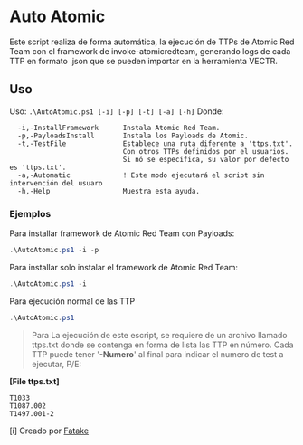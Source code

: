 # Auto Atomic

Este script realiza de forma automática, la ejecución de TTPs de Atomic Red Team
con el framework de invoke-atomicredteam, generando logs de cada TTP en formato .json que se pueden importar en la herramienta VECTR.

## Uso

Uso: `.\AutoAtomic.ps1 [-i] [-p] [-t] [-a] [-h]`
Donde:
```
  -i,-InstallFramework      Instala Atomic Red Team.
  -p,-PayloadsInstall       Instala los Payloads de Atomic.
  -t,-TestFile              Establece una ruta diferente a 'ttps.txt'.
                            Con otros TTPs definidos por el usuarios.
                            Si nó se especifica, su valor por defecto es 'ttps.txt'.
  -a,-Automatic             ! Este modo ejecutará el script sin intervención del usuaro
  -h,-Help                  Muestra esta ayuda.
```

### Ejemplos

Para installar framework de Atomic Red Team con Payloads:

```powershell
.\AutoAtomic.ps1 -i -p
```

Para installar solo instalar el framework de Atomic Red Team:

```powershell
.\AutoAtomic.ps1 -i
```

Para ejecución normal de las TTP

```powershell
.\AutoAtomic.ps1
```

> Para La ejecución de este escript, se requiere de un archivo llamado ttps.txt donde se contenga en forma de lista las TTP en número.
> Cada TTP puede tener '**-Numero**' al final para indicar el numero de test a ejecutar, P/E:

**[File ttps.txt]**

```
T1033
T1087.002
T1497.001-2
```


[i] Creado por [Fatake](https://)
